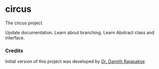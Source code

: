 # circus

The circus project

Update documentation.
Learn about branching.
Learn Abstract class and interface.
### Credits

Initial version of this project was developed by [Dr. Damith Rajapakse](https://github.com/damithc)
